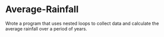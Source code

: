 # Average-Rainfall
Wrote a program that uses nested loops to collect data and calculate the average rainfall over a period of years.

